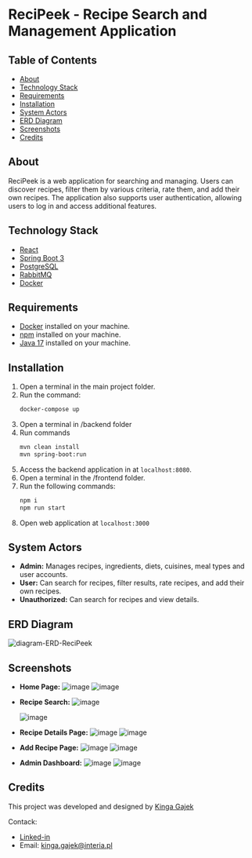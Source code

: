 # ReciPeek - Recipe Search and Management Application

## Table of Contents
- [About](#about)
- [Technology Stack](#technology-stack)
- [Requirements](#requirements)
- [Installation](#installation)
- [System Actors](#system-actors)
- [ERD Diagram](#erd-diagram)
- [Screenshots](#screenshots)
- [Credits](#credits)

## About
ReciPeek is a web application for searching and managing. Users can discover recipes, filter them by various criteria, rate them, and add their own recipes. The application also supports user authentication, allowing users to log in and access additional features.

## Technology Stack
- [React](https://reactjs.org/)
- [Spring Boot 3](https://spring.io/projects/spring-boot)
- [PostgreSQL](https://www.postgresql.org/)
- [RabbitMQ](https://www.rabbitmq.com/)
- [Docker](https://www.docker.com/)

## Requirements
- [Docker](https://www.docker.com/) installed on your machine.
- [npm](https://docs.npmjs.com/downloading-and-installing-node-js-and-npm) installed on your machine.
- [Java 17](https://openjdk.java.net/projects/jdk/17/) installed on your machine.

## Installation
1. Open a terminal in the main project folder.
2. Run the command:
   ```bash
   docker-compose up
   ```
3. Open a terminal in /backend folder
4. Run commands
   ```bash
   mvn clean install
   mvn spring-boot:run
   ```
5. Access the backend application in at `localhost:8080`.
6. Open a terminal in the /frontend folder.
7. Run the following commands:
   ```bash
   npm i
   npm run start
   ```
8. Open web application at `localhost:3000`

## System Actors
- **Admin:** Manages recipes, ingredients, diets, cuisines, meal types and user accounts.
- **User:** Can search for recipes, filter results, rate recipes, and add their own recipes.
- **Unauthorized:** Can search for recipes and view details.

## ERD Diagram
![diagram-ERD-ReciPeek](https://github.com/kingagajek/ReciPeek-ZTPAI/assets/121556990/28614778-554e-4211-979a-31c5a57b99f7)

## Screenshots
- **Home Page:**
  ![image](https://github.com/kingagajek/ReciPeek-ZTPAI/assets/121556990/38f885e6-3985-40d1-93c3-997e738375ee)
  ![image](https://github.com/kingagajek/ReciPeek-ZTPAI/assets/121556990/0af3a0e8-dbf9-4ba6-9864-502775c62657)
  
- **Recipe Search:**
  ![image](https://github.com/kingagajek/ReciPeek-ZTPAI/assets/121556990/75059e70-526f-4b63-bba3-abea4cf7fd5c)

  ![image](https://github.com/kingagajek/ReciPeek-ZTPAI/assets/121556990/8cab6672-765c-40fc-97da-6d1cbdf09e21)

- **Recipe Details Page:**
  ![image](https://github.com/kingagajek/ReciPeek-ZTPAI/assets/121556990/8a2f4e86-9797-4f8c-995d-2da308e693aa)
  ![image](https://github.com/kingagajek/ReciPeek-ZTPAI/assets/121556990/974f5a60-6853-4e63-bdf9-0e669ed75cca)

- **Add Recipe Page:**
  ![image](https://github.com/kingagajek/ReciPeek-ZTPAI/assets/121556990/bc3f099d-9c35-47a7-9dd6-cc791e5d8f68)
  ![image](https://github.com/kingagajek/ReciPeek-ZTPAI/assets/121556990/39d9afb8-62d8-49b3-b0bd-78d81a1f893d)

- **Admin Dashboard:**
  ![image](https://github.com/kingagajek/ReciPeek-ZTPAI/assets/121556990/7a5c334c-9c52-4bb4-9d74-dc43c85c29f7)
  ![image](https://github.com/kingagajek/ReciPeek-ZTPAI/assets/121556990/64a7c2e3-46c5-410d-b939-c3a4efc8e01d)

## Credits

This project was developed and designed by [Kinga Gajek](https://github.com/)

Contack:
- [Linked-in](www.linkedin.com/in/kinga-gajek)
- Email: kinga.gajek@interia.pl
